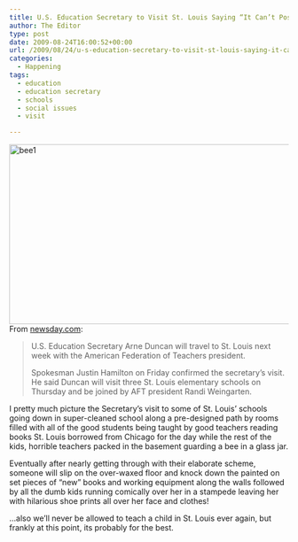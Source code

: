 ```yaml
---
title: U.S. Education Secretary to Visit St. Louis Saying “It Can’t Possibly be THAT Bad!”
author: The Editor
type: post
date: 2009-08-24T16:00:52+00:00
url: /2009/08/24/u-s-education-secretary-to-visit-st-louis-saying-it-cant-possibly-be-that-bad/
categories:
  - Happening
tags:
  - education
  - education secretary
  - schools
  - social issues
  - visit

---
```

[<img class="aligncenter size-full wp-image-1506" title="bee1" src="http://punchingkitty.com/wp-content/uploads/2009/08/bee1.png" alt="bee1" width="600" height="325" srcset="http://media.punchingkitty.com/wordpress/2009/08/bee1.png 600w, http://media.punchingkitty.com/wordpress/2009/08/bee1-300x162.png 300w" sizes="(max-width: 600px) 100vw, 600px" />][1]From [newsday.com][2]:

> U.S. Education Secretary Arne Duncan will travel to St. Louis next week with the American Federation of Teachers president.
> 
> Spokesman Justin Hamilton on Friday confirmed the secretary&#8217;s visit. He said Duncan will visit three St. Louis elementary schools on Thursday and be joined by AFT president Randi Weingarten.

I pretty much picture the Secretary&#8217;s visit to some of St. Louis&#8217; schools going down in super-cleaned school along a pre-designed path by rooms filled with all of the good students being taught by good teachers reading books St. Louis borrowed from Chicago for the day while the rest of the kids, horrible teachers packed in the basement guarding a bee in a glass jar.

Eventually after nearly getting through with their elaborate scheme, someone will slip on the over-waxed floor and knock down the painted on set pieces of &#8220;new&#8221; books and working equipment along the walls followed by all the dumb kids running comically over her in a stampede leaving her with hilarious shoe prints all over her face and clothes!

&#8230;also we&#8217;ll never be allowed to teach a child in St. Louis ever again, but frankly at this point, its probably for the best.

 [1]: http://punchingkitty.com/wp-content/uploads/2009/08/bee1.png
 [2]: http://www.newsday.com/education-secretary-to-visit-st-louis-1.1385686
